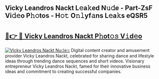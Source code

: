 ## Vicky Leandros Nackt L𝚎a𝚔ed N𝚞𝚍e - Part-ZsF Vi𝚍𝚎o P𝚑𝚘tos - H𝚘𝚝 O𝚗𝚕yf𝚊ns L𝚎a𝚔s eQSR5

# <h2><a href="http://kff6bt4.oniu.top/?m=Vicky+Leandros+Nackt">🔗👉 🔴 Vicky Leandros Nackt P𝚑ot𝚘𝚜 V𝚒d𝚎o</a></h2>

[![Vicky Leandros Nackt Nu𝚍e𝚜](https://i.imgur.com/0qMVB7G.gif)](http://kff6bt4.oniu.top/?m=Vicky+Leandros+Nackt)
Digital content creator and amusement provider Vicky Leandros Nackt, celebrated for sharing dance and lifestyle ideas through trending dance sequences and short videos. Visionary entrepreneur Vicky Leandros Nackt, famed for their innovative business ideas and commitment to creating successful companies.  
